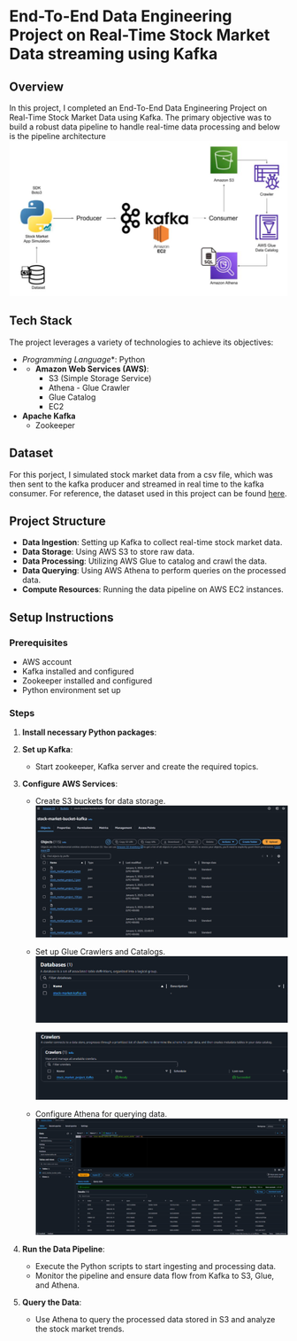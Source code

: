 # End-To-End Data Engineering Project on Real-Time Stock Market Data streaming using Kafka

## Overview
In this project, I completed an End-To-End Data Engineering Project on Real-Time Stock Market Data using Kafka. The primary objective was to build a robust data pipeline to handle real-time data processing and below is the pipeline architecture 
![My Image](Images/Architecture.png)

## Tech Stack
The project leverages a variety of technologies to achieve its objectives:

- *Programming Language**: Python
- - **Amazon Web Services (AWS)**:
     - S3 (Simple Storage Service)
    - Athena - Glue Crawler
    - Glue Catalog
    - EC2
- **Apache Kafka**
  - Zookeeper

## Dataset 
For this porject, I simulated stock market data from a csv file, which was then sent to the kafka producer and streamed in real time to the kafka consumer.
For reference, the dataset used in this project can be found [here](indexProcessed.csv). 

## Project Structure 
- **Data Ingestion**: Setting up Kafka to collect real-time stock market data. 
- **Data Storage**: Using AWS S3 to store raw data.
- **Data Processing**: Utilizing AWS Glue to catalog and crawl the data.
- **Data Querying**: Using AWS Athena to perform queries on the processed data.
- **Compute Resources**: Running the data pipeline on AWS EC2 instances.

## Setup Instructions 
### Prerequisites 
- AWS account
- Kafka installed and configured
- Zookeeper installed and configured
- Python environment set up

### Steps
1. **Install necessary Python packages**:
2. **Set up Kafka**:
     - Start zookeeper, Kafka server and create the required topics.
3. **Configure AWS Services**:
     - Create S3 buckets for data storage.
     ![My Image](Images/s3.png)

     - Set up Glue Crawlers and Catalogs.
        ![My Image](Images/Glue.png)

       ![My Image](Images/AWS_Crawler.png)
     - Configure Athena for querying data.
       ![My Image](Images/Athena.png)
       
4. **Run the Data Pipeline**:
     - Execute the Python scripts to start ingesting and processing data.
     - Monitor the pipeline and ensure data flow from Kafka to S3, Glue, and Athena.
5. **Query the Data**:
   - Use Athena to query the processed data stored in S3 and analyze the stock market trends.
